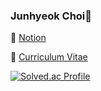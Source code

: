### Junhyeok Choi🌱

:briefcase: [Notion](https://www.notion.so/Introduction-dced80387a714718889dd8505c520ffd?pvs=4)     

:memo: [Curriculum Vitae](https://google.com)     

[![Solved.ac Profile](http://mazassumnida.wtf/api/v2/generate_badge?boj=sxs770)](https://solved.ac/sxs770/)

<!--
**sxs770/sxs770** is a ✨ _special_ ✨ repository because its `README.md` (this file) appears on your GitHub profile.

Here are some ideas to get you started:

- 🔭 I’m currently working on ...
- 🌱 I’m currently learning ...
- 👯 I’m looking to collaborate on ...
- 🤔 I’m looking for help with ...
- 💬 Ask me about ...
- 📫 How to reach me: ...
- 😄 Pronouns: ...
- ⚡ Fun fact: ...
-->
